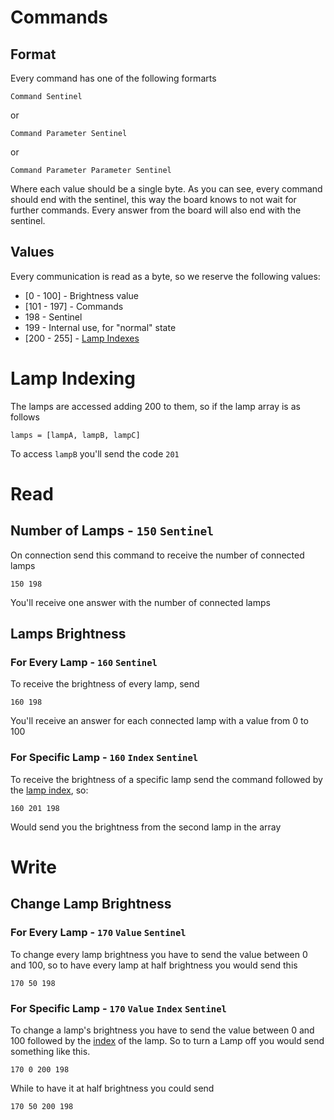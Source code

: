 # Commands
## Format
Every command has one of the following formarts
```
Command Sentinel
```
or
```
Command Parameter Sentinel
```
or
```
Command Parameter Parameter Sentinel
```
Where each value should be a single byte. As you can see, every command should end with the sentinel, this way the board knows to not wait for further commands.
Every answer from the board will also end with the sentinel.

## Values
Every communication is read as a byte, so we reserve the following values:
- [0 - 100] - Brightness value
- [101 - 197] - Commands
- 198 - Sentinel
- 199 - Internal use, for "normal" state
- [200 - 255] - [Lamp Indexes](#LampIndex)

# <a name="LampIndex"></a> Lamp Indexing

The lamps are accessed adding 200 to them, so if the lamp array is as follows
```
lamps = [lampA, lampB, lampC]
```
To access ``lampB`` you'll send the code ``201``

# Read
## Number of Lamps - ``150`` ``Sentinel``
On connection send this command to receive the number of connected lamps
```
150 198
```
You'll receive one answer with the number of connected lamps

## Lamps Brightness
### For Every Lamp - ``160`` ``Sentinel``
To receive the brightness of every lamp, send
```
160 198
```
You'll receive an answer for each connected lamp with a value from 0 to 100

### For Specific Lamp - ``160`` ``Index`` ``Sentinel``
To receive the brightness of a specific lamp send the command followed by the [lamp index](#LampIndex), so:
```
160 201 198
```
Would send you the brightness from the second lamp in the array

# Write
## Change Lamp Brightness
### For Every Lamp - ``170`` ``Value`` ``Sentinel``
To change every lamp brightness you have to send the value between 0 and 100, so to have every lamp at half brightness you would send this
```
170 50 198
```

### For Specific Lamp - ``170`` ``Value`` ``Index`` ``Sentinel``
To change a lamp's brightness you have to send the value between 0 and 100 followed by the [index](#LampIndex) of the lamp. So to turn a Lamp off you would send something like this.
```
170 0 200 198
```
While to have it at half brightness you could send
```
170 50 200 198
```
